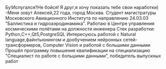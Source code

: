 Бу!Испугался?Не бойся! Я друг,я хочу показать тебе свои наработки)
-Меня зовут Алексей,22 года, город Москва. Студент магистратуры Московского Авиационного Института по направлению 24.03.03 "Баллистика и гидроаэродинамика".
Работаю в Центре управления космическими полётами на должности инженера
Стек разработки: Python,C++,Qt5,PostgreSQL
Интересуюсь работой с Natural language,файнтьюнингом и дообучением нейронных сетей-трансформеров, Computer Vision и работой с большими данными
Прошёл программу повышения квалификации на специализацию "Специалист по работе с большими данными", победитель выпускных работ


<!---
GolfCharlie762/GolfCharlie762 is a ✨ special ✨ repository because its `README.md` (this file) appears on your GitHub profile.
You can click the Preview link to take a look at your changes.
--->
